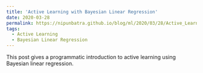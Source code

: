 ```yaml
---
title: 'Active Learning with Bayesian Linear Regression'
date: 2020-03-28
permalink: https://nipunbatra.github.io/blog/ml/2020/03/28/Active_Learning_with_Bayesian_Linear_Regression.html
tags:
  - Active Learning
  - Bayesian Linear Regression
---
```


This post gives a programmatic introduction to active learning using Bayesian linear regression.
